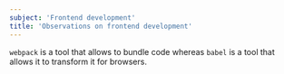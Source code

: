 ```yaml
---
subject: 'Frontend development'
title: 'Observations on frontend development'
---
```


`webpack` is a tool that allows to bundle code whereas `babel` is a tool that allows it to transform it for browsers.
